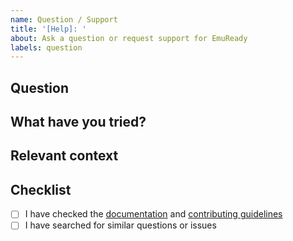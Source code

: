 ```yaml
---
name: Question / Support
title: '[Help]: '
about: Ask a question or request support for EmuReady
labels: question
---
```


## Question

<!-- Please describe your question or what you need help with. -->

## What have you tried?

<!-- List any documentation, issues, or resources you have already checked. -->

## Relevant context

<!-- Add any other context, code snippets, or screenshots that might help us answer your question. -->

## Checklist

- [ ] I have checked the [documentation](../../README.md) and [contributing guidelines](../../CONTRIBUTING.md)
- [ ] I have searched for similar questions or issues
